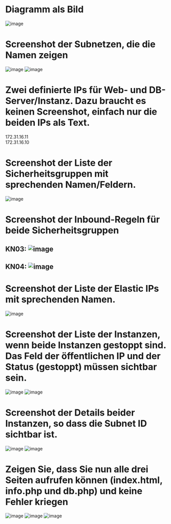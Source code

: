 # **Diagramm als Bild**
![image](https://github.com/user-attachments/assets/69e1ec83-a4cd-4953-a99e-8c5b8b10562c)


# Screenshot der Subnetzen, die die Namen zeigen

![image](https://github.com/user-attachments/assets/e591eed5-85a1-41a0-86ab-ddb73e0fe46d)
![image](https://github.com/user-attachments/assets/612257df-f1b2-4934-973b-b2b24f3c169f)

# Zwei definierte IPs für Web- und DB-Server/Instanz. Dazu braucht es keinen Screenshot, einfach nur die beiden IPs als Text.
172.31.16.11 <br>
172.31.16.10

# Screenshot der Liste der Sicherheitsgruppen mit sprechenden Namen/Feldern. 
![image](https://github.com/user-attachments/assets/192a48f8-2be7-43e1-ab47-cea83edcd439)

# Screenshot der Inbound-Regeln für beide Sicherheitsgruppen
## KN03: ![image](https://github.com/user-attachments/assets/5c608f17-9528-4c9b-a1f4-d64976267dfc)

## KN04: ![image](https://github.com/user-attachments/assets/99325564-6e1d-4bc0-b12f-3b04f688ad68)

# Screenshot der Liste der Elastic IPs mit sprechenden Namen.
![image](https://github.com/user-attachments/assets/48883f7e-f947-4916-b68d-2987c90a719a)

# Screenshot der Liste der Instanzen, wenn beide Instanzen gestoppt sind. Das Feld der öffentlichen IP und der Status (gestoppt) müssen sichtbar sein. 
![image](https://github.com/user-attachments/assets/1e331d06-c407-4574-88dd-7ba9ebfdf1e9)
![image](https://github.com/user-attachments/assets/3655edf0-db5b-417b-b176-21a3dde9fe8b)

# Screenshot der Details beider Instanzen, so dass die Subnet ID sichtbar ist.
![image](https://github.com/user-attachments/assets/0ac0386d-3fa8-4c61-8698-9ff1046ab165)
![image](https://github.com/user-attachments/assets/19031fa0-5acf-4c50-a8b4-be17afdb7640)

# Zeigen Sie, dass Sie nun alle drei Seiten aufrufen können (index.html, info.php und db.php) und keine Fehler kriegen
![image](https://github.com/user-attachments/assets/f0369950-11e8-45f2-b26c-7b1be485f59f)
![image](https://github.com/user-attachments/assets/faa29017-417c-410f-ade5-7da031a94925)
![image](https://github.com/user-attachments/assets/840dc65d-ebe9-4302-a997-f4f143a79e1d)

